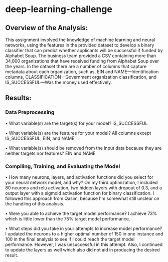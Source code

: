 # deep-learning-challenge

## Overview of the Analysis:

This assignment involved the knowledge of machine learning and neural networks, using the features in the provided dataset to develop a binary classifier that can predict whether applicants will be successful if funded by Alphabet Soup. The business team provided a CSV containing more than 34,000 organizations that have received funding from Alphabet Soup over the years. In the dataset there are a number of columns that capture metadata about each organization, such as, EIN and NAME—Identification columns, CLASSIFICATION—Government organization classification, and IS_SUCCESSFUL—Was the money used effectively.

## Results:

### Data Preprocessing
•	What variable(s) are the target(s) for your model? IS_SUCCESSFUL

•	What variable(s) are the features for your model? All columns except IS_SUCCESSFUL, EIN, and NAME

•	What variable(s) should be removed from the input data because they are neither targets nor features? EIN and NAME

### Compiling, Training, and Evaluating the Model
•	How many neurons, layers, and activation functions did you select for your neural network model, and why? On my third optimization, I included 80 neurons and relu activation, two hidden layers with dropout of 0.3, and a output layer with a sigmoid activation function for binary classification. I followed this approach from Qasim, because I'm somewhat still unclear on the handling of this analysis.

•	Were you able to achieve the target model performance? I achieve 73% which is little lower than the 75% target model performance.

•	What steps did you take in your attempts to increase model performance? I updated the neurons to a higher optimal number of 150 in one instance and 100 in the final analysis to see if I could reach the target model performance. However, I was unsuccessful in this attempt. Also, I continued to update the layers as well which also did not aid in producing the desired result.




